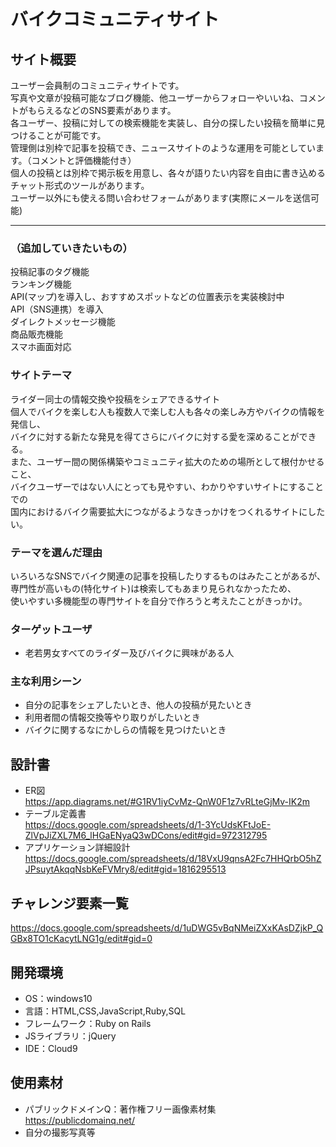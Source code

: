 # バイクコミュニティサイト

## サイト概要
 ユーザー会員制のコミュニティサイトです。<br>
 写真や文章が投稿可能なブログ機能、他ユーザーからフォローやいいね、コメントがもらえるなどのSNS要素があります。<br>
 各ユーザー、投稿に対しての検索機能を実装し、自分の探したい投稿を簡単に見つけることが可能です。<br>
 管理側は別枠で記事を投稿でき、ニュースサイトのような運用を可能としています。（コメントと評価機能付き）<br>
 個人の投稿とは別枠で掲示板を用意し、各々が語りたい内容を自由に書き込めるチャット形式のツールがあります。<br>
 ユーザー以外にも使える問い合わせフォームがあります(実際にメールを送信可能)<br>
***
### （追加していきたいもの）
 投稿記事のタグ機能<br>
 ランキング機能<br>
 API(マップ)を導入し、おすすめスポットなどの位置表示を実装検討中<br>
 API（SNS連携）を導入<br>
 ダイレクトメッセージ機能<br>
 商品販売機能<br>
 スマホ画面対応<br>

### サイトテーマ
 ライダー同士の情報交換や投稿をシェアできるサイト<br>
 個人でバイクを楽しむ人も複数人で楽しむ人も各々の楽しみ方やバイクの情報を発信し、<br>
 バイクに対する新たな発見を得てさらにバイクに対する愛を深めることができる。<br>
 また、ユーザー間の関係構築やコミュニティ拡大のための場所として根付かせること、<br>
 バイクユーザーではない人にとっても見やすい、わかりやすいサイトにすることでの<br>
 国内におけるバイク需要拡大につながるようなきっかけをつくれるサイトにしたい。

### テーマを選んだ理由
 いろいろなSNSでバイク関連の記事を投稿したりするものはみたことがあるが、<br>
 専門性が高いもの(特化サイト)は検索してもあまり見られなかったため、<br>
 使いやすい多機能型の専門サイトを自分で作ろうと考えたことがきっかけ。

### ターゲットユーザ
* 老若男女すべてのライダー及びバイクに興味がある人

### 主な利用シーン
* 自分の記事をシェアしたいとき、他人の投稿が見たいとき
* 利用者間の情報交換等やり取りがしたいとき
* バイクに関するなにかしらの情報を見つけたいとき

## 設計書
 * ER図<br>
 https://app.diagrams.net/#G1RV1iyCvMz-QnW0F1z7vRLteGjMv-IK2m<br>
 * テーブル定義書<br>
 https://docs.google.com/spreadsheets/d/1-3YcUdsKFtJoE-ZlVpJiZXL7M6_lHGaENyaQ3wDCons/edit#gid=972312795<br>
 * アプリケーション詳細設計<br>
 https://docs.google.com/spreadsheets/d/18VxU9qnsA2Fc7HHQrbO5hZJPsuytAkqqNsbKeFVMry8/edit#gid=1816295513

## チャレンジ要素一覧
<https://docs.google.com/spreadsheets/d/1uDWG5vBqNMeiZXxKAsDZjkP_QGBx8TO1cKacytLNG1g/edit#gid=0>

## 開発環境
- OS：windows10
- 言語：HTML,CSS,JavaScript,Ruby,SQL
- フレームワーク：Ruby on Rails
- JSライブラリ：jQuery
- IDE：Cloud9

## 使用素材
- パブリックドメインQ：著作権フリー画像素材集　https://publicdomainq.net/
- 自分の撮影写真等
